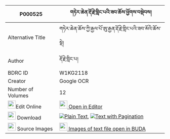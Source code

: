 |P000525|གཏེར་ཆེན་རྡོ་རྗེ་གླིང་པའི་ཟབ་ཆོས་ཕྱོགས་བསྡེབས། 
| --- | --- 
|Alternative Title |གཏེར་ཆེན་ཆོས་ཀྱི་རྒྱལ་པོ་ཨུ་རྒྱན་རྡོ་རྗེ་གླིང་པའི་ཟབ་མོའི་ཆོས་སྡེ།
|Author| རྡོ་རྗེ་གླིང་པ།
|BDRC ID | W1KG2118
|Creator | Google OCR
|Number of Volumes| 12
|<img width="25" src="https://img.icons8.com/color/25/000000/edit-property.png">Edit Online| [<img width="25" src="https://avatars.githubusercontent.com/u/45091458?s=200&v=4"> Open in Editor](http://editor.openpecha.org/P000525)
|<img width="25" src="https://img.icons8.com/fluent/48/000000/download-2.png"/>  Download | [![](https://img.icons8.com/color/20/000000/txt.png)Plain Text](https://github.com/Openpecha/P000525/releases/download/v2/terchen_dorje_lingpa_i_zab_cho_plain_P000525.zip), [![](https://img.icons8.com/color/20/000000/txt.png)Text with Pagination](https://github.com/Openpecha/P000525/releases/download/v2/terchen_dorje_lingpa_i_zab_cho_pages_P000525.zip)
|<img width="25" src="https://img.icons8.com/plasticine/100/000000/pictures-folder.png"/>  Source Images | [<img width="25" src="https://library.bdrc.io/icons/BUDA-small.svg"> Images of text file open in BUDA](https://library.bdrc.io/show/bdr:W1KG2118)